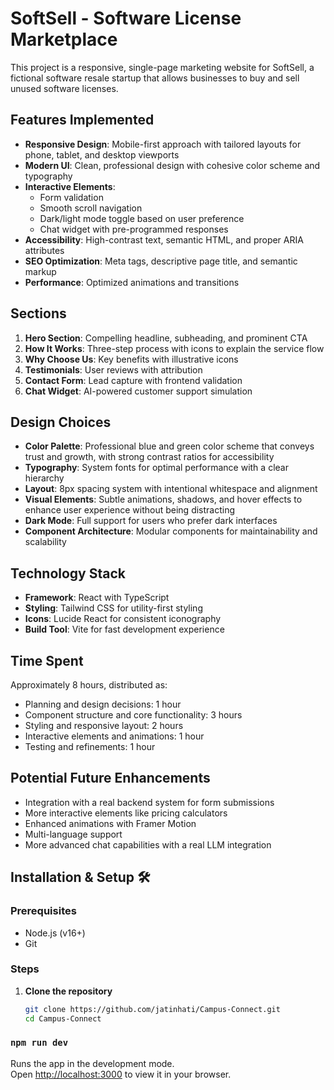 # SoftSell - Software License Marketplace

This project is a responsive, single-page marketing website for SoftSell, a fictional software resale startup that allows businesses to buy and sell unused software licenses.

## Features Implemented

- **Responsive Design**: Mobile-first approach with tailored layouts for phone, tablet, and desktop viewports
- **Modern UI**: Clean, professional design with cohesive color scheme and typography
- **Interactive Elements**: 
  - Form validation
  - Smooth scroll navigation
  - Dark/light mode toggle based on user preference
  - Chat widget with pre-programmed responses
- **Accessibility**: High-contrast text, semantic HTML, and proper ARIA attributes
- **SEO Optimization**: Meta tags, descriptive page title, and semantic markup
- **Performance**: Optimized animations and transitions

## Sections

1. **Hero Section**: Compelling headline, subheading, and prominent CTA
2. **How It Works**: Three-step process with icons to explain the service flow
3. **Why Choose Us**: Key benefits with illustrative icons
4. **Testimonials**: User reviews with attribution
5. **Contact Form**: Lead capture with frontend validation
6. **Chat Widget**: AI-powered customer support simulation

## Design Choices

- **Color Palette**: Professional blue and green color scheme that conveys trust and growth, with strong contrast ratios for accessibility
- **Typography**: System fonts for optimal performance with a clear hierarchy
- **Layout**: 8px spacing system with intentional whitespace and alignment
- **Visual Elements**: Subtle animations, shadows, and hover effects to enhance user experience without being distracting
- **Dark Mode**: Full support for users who prefer dark interfaces
- **Component Architecture**: Modular components for maintainability and scalability

## Technology Stack

- **Framework**: React with TypeScript
- **Styling**: Tailwind CSS for utility-first styling
- **Icons**: Lucide React for consistent iconography
- **Build Tool**: Vite for fast development experience

## Time Spent

Approximately 8 hours, distributed as:
- Planning and design decisions: 1 hour
- Component structure and core functionality: 3 hours
- Styling and responsive layout: 2 hours
- Interactive elements and animations: 1 hour
- Testing and refinements: 1 hour

## Potential Future Enhancements

- Integration with a real backend system for form submissions
- More interactive elements like pricing calculators
- Enhanced animations with Framer Motion
- Multi-language support
- More advanced chat capabilities with a real LLM integration

## **Installation & Setup 🛠️**  

### **Prerequisites**  
- Node.js (v16+)    
- Git  

### **Steps**  
1. **Clone the repository**  
   ```bash
   git clone https://github.com/jatinhati/Campus-Connect.git
   cd Campus-Connect
### `npm run dev`

Runs the app in the development mode.\
Open [http://localhost:3000](http://localhost:3000) to view it in your browser.

